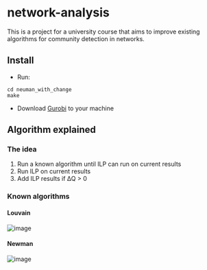 # network-analysis
This is a project for a university course that aims to improve existing algorithms for community detection in networks.

## Install
- Run:

```
cd neuman_with_change
make
```
- Download [Gurobi][1] to your machine 

[1]: https://www.gurobi.com/documentation/9.5/quickstart_windows/software_installation_guid.html#section:Installation

## Algorithm explained

### The idea 
1. Run a known algorithm until ILP can run on current results  
2. Run ILP on current results 
3. Add ILP results if ΔQ > 0

### Known algorithms
#### Louvain

![image](https://user-images.githubusercontent.com/71821335/170860751-63115aa6-d384-4811-a29c-33c96b1bfc77.png)

#### Newman 

![image](https://user-images.githubusercontent.com/71821335/170860736-d8004134-64e9-45ab-9de1-95f1e289d2f3.png)

